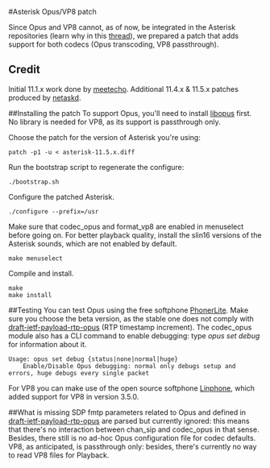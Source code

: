 #Asterisk Opus/VP8 patch


Since Opus and VP8 cannot, as of now, be integrated in the Asterisk repositories (learn why in this [thread](http://lists.digium.com/pipermail/asterisk-dev/2013-May/060356.html)), we prepared a patch that adds support for both codecs (Opus transcoding, VP8 passthrough).

## Credit
Initial 11.1.x work done by [meetecho](http://github.com/meetecho).
Additional 11.4.x & 11.5.x patches produced by [netaskd](http://github.com/netaskd).

##Installing the patch
To support Opus, you'll need to install [libopus](http://www.opus-codec.org/downloads/) first. No library is needed for VP8, as its support is passthrough only.

Choose the patch for the version of Asterisk you're using:

	patch -p1 -u < asterisk-11.5.x.diff

Run the bootstrap script to regenerate the configure:

	./bootstrap.sh

Configure the patched Asterisk.

	./configure --prefix=/usr

Make sure that codec\_opus and format\_vp8 are enabled in menuselect before going on. For better playback quality, install the slin16 versions of the Asterisk sounds, which are not enabled by default.

	make menuselect

Compile and install.

	make
	make install

##Testing
You can test Opus using the free softphone [PhonerLite](http://phonerlite.de/download_en.htm). Make sure you choose the beta version, as the stable one does not comply with [draft-ietf-payload-rtp-opus](http://tools.ietf.org/html/draft-ietf-payload-rtp-opus-00) (RTP timestamp increment). The codec\_opus module also has a CLI command to enable debugging: type _opus set debug_ for information about it.

	Usage: opus set debug {status|none|normal|huge}
		Enable/Disable Opus debugging: normal only debugs setup and errors, huge debugs every single packet

For VP8 you can make use of the open source softphone [Linphone](http://www.linphone.org/eng/linphone/news/linphone-3.5.0-released-for-desktop.html), which added support for VP8 in version 3.5.0.

##What is missing
SDP fmtp parameters related to Opus and defined in [draft-ietf-payload-rtp-opus](http://tools.ietf.org/html/draft-ietf-payload-rtp-opus-00) are parsed but currently ignored: this means that there's no interaction between chan\_sip and codec\_opus in that sense. Besides, there still is no ad-hoc Opus configuration file for codec defaults. VP8, as anticipated, is passthrough only: besides, there's currently no way to read VP8 files for Playback.


